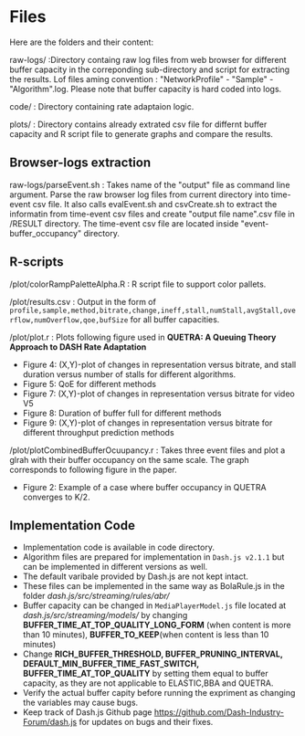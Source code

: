 # Files

Here are the folders and their content:

raw-logs/ :Directory containg raw log files from web browser for different buffer capacity in the correponding sub-directory and script for extracting the results. Lof files aming convention : "NetworkProfile" - "Sample" - "Algorithm".log. Please note that buffer capacity is hard coded into logs.

code/ : Directory containing rate adaptaion logic. 

plots/ : Directory contains already extrated csv file for differnt buffer capacity and R script file to generate graphs and compare the results.



## Browser-logs extraction


raw-logs/parseEvent.sh : Takes name of the "output" file as command line argument. Parse the raw browser log files from current directory into time-event csv file. It also calls evalEvent.sh and csvCreate.sh to extract the informatin from time-event  csv files and create "output file name".csv file in /RESULT directory. The time-event  csv file are located inside "event-buffer_occupancy" directory.   



## R-scripts

/plot/colorRampPaletteAlpha.R : R script file to support color pallets. 


/plot/results.csv : Output in the form of `profile,sample,method,bitrate,change,ineff,stall,numStall,avgStall,overflow,numOverflow,qoe,bufSize` for all buffer capacities.

/plot/plot.r : Plots following figure used in **QUETRA: A Queuing Theory Approach to DASH Rate Adaptation**
* Figure 4: (X,Y)-plot of changes in representation versus bitrate, and stall duration versus number of stalls for different algorithms.
* Figure 5: QoE for different methods
* Figure 7: (X,Y)-plot of changes in representation versus bitrate for video V5
* Figure 8: Duration of buffer full for different methods
* Figure 9: (X,Y)-plot of changes in representation versus bitrate for different throughput prediction methods

/plot/plotCombinedBufferOcuupancy.r : Takes three event files and plot a glrah with their buffer occupancy on the same scale. The graph corresponds to following figure in the paper.
* Figure 2: Example of a case where buffer occupancy in QUETRA converges to K/2.

## Implementation Code

* Implementation code is available in code directory. 
* Algorithm files are prepared for implementation in `Dash.js v2.1.1` but can be implemented in different versions as well. 
* The default varibale provided by Dash.js are not kept intact. 
* These files can be implemented in the same way as BolaRule.js in the folder *dash.js/src/streaming/rules/abr/*
* Buffer capacity can be changed in `MediaPlayerModel.js` file located at *dash.js/src/streaming/models/* by changing **BUFFER_TIME_AT_TOP_QUALITY_LONG_FORM** (when content is more than 10 minutes), **BUFFER_TO_KEEP**(when content is less than 10 minutes)
* Change **RICH_BUFFER_THRESHOLD, BUFFER_PRUNING_INTERVAL, DEFAULT_MIN_BUFFER_TIME_FAST_SWITCH, BUFFER_TIME_AT_TOP_QUALITY** by setting them equal to buffer capacity, as they are not applicable to ELASTIC,BBA and QUETRA. 
* Verify the actual buffer capity before running the expriment as changing the variables may cause bugs. 
* Keep track of Dash.js Github page https://github.com/Dash-Industry-Forum/dash.js  for updates on bugs and their fixes. 







